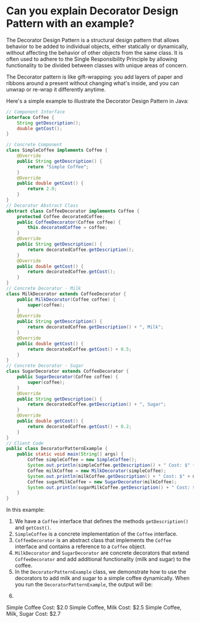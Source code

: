 # Can you explain Decorator Design Pattern with an example?
The Decorator Design Pattern is a structural design pattern that allows behavior to be added to individual objects, either statically or dynamically, without affecting the behavior of other objects from the same class. It is often used to adhere to the Single Responsibility Principle by allowing functionality to be divided between classes with unique areas of concern.

The Decorator pattern is like gift-wrapping: you add layers of paper and ribbons around a present without changing what's inside, and you can unwrap or re-wrap it differently anytime.

Here's a simple example to illustrate the Decorator Design Pattern in Java:

```java
// Component Interface
interface Coffee {
    String getDescription();
    double getCost();
}

// Concrete Component
class SimpleCoffee implements Coffee {
    @Override
    public String getDescription() {
        return "Simple Coffee";
    }
    @Override
    public double getCost() {
        return 2.0;
    }
}
// Decorator Abstract Class
abstract class CoffeeDecorator implements Coffee {
    protected Coffee decoratedCoffee;
    public CoffeeDecorator(Coffee coffee) {
        this.decoratedCoffee = coffee;
    }
    @Override
    public String getDescription() {
        return decoratedCoffee.getDescription();
    }
    @Override
    public double getCost() {
        return decoratedCoffee.getCost();
    }
}
// Concrete Decorator - Milk
class MilkDecorator extends CoffeeDecorator {
    public MilkDecorator(Coffee coffee) {
        super(coffee);
    }
    @Override
    public String getDescription() {
        return decoratedCoffee.getDescription() + ", Milk";
    }
    @Override
    public double getCost() {
        return decoratedCoffee.getCost() + 0.5;
    }
}
// Concrete Decorator - Sugar
class SugarDecorator extends CoffeeDecorator {
    public SugarDecorator(Coffee coffee) {
        super(coffee);
    }
    @Override
    public String getDescription() {
        return decoratedCoffee.getDescription() + ", Sugar";
    }
    @Override
    public double getCost() {
        return decoratedCoffee.getCost() + 0.2;
    }
}
// Client Code
public class DecoratorPatternExample {
    public static void main(String[] args) {
        Coffee simpleCoffee = new SimpleCoffee();
        System.out.println(simpleCoffee.getDescription() + " Cost: $" + simpleCoffee.getCost());
        Coffee milkCoffee = new MilkDecorator(simpleCoffee);
        System.out.println(milkCoffee.getDescription() + " Cost: $" + milkCoffee.getCost());
        Coffee sugarMilkCoffee = new SugarDecorator(milkCoffee);
        System.out.println(sugarMilkCoffee.getDescription() + " Cost: $" + sugarMilkCoffee.getCost());
    }
}
```

In this example:
1. We have a `Coffee` interface that defines the methods `getDescription()` and `getCost()`.
2. `SimpleCoffee` is a concrete implementation of the `Coffee` interface.
3. `CoffeeDecorator` is an abstract class that implements the `Coffee` interface and contains a reference to a `Coffee` object.
4. `MilkDecorator` and `SugarDecorator` are concrete decorators that extend `CoffeeDecorator` and add additional functionality (milk and sugar) to the coffee.
5. In the `DecoratorPatternExample` class, we demonstrate how to use the decorators to add milk and sugar to a simple coffee dynamically.
When you run the `DecoratorPatternExample`, the output will be:
6. ```
Simple Coffee Cost: $2.0
Simple Coffee, Milk Cost: $2.5
Simple Coffee, Milk, Sugar Cost: $2.7
```
